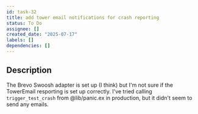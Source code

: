 ```yaml
---
id: task-32
title: add tower email notifications for crash reporting
status: To Do
assignee: []
created_date: "2025-07-17"
labels: []
dependencies: []
---
```


## Description

The Brevo Swoosh adapter is set up (I think) but I'm not sure if the TowerEmail
resporting is set up correctly. I've tried calling `trigger_test_crash` from
@lib/panic.ex in production, but it didn't seem to send any emails.
